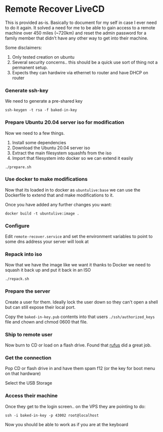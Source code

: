 # Remote Recover LiveCD

This is provided as-is.  Basically to document for my self in case I ever need to do it again.  It solved a need for me to be able to gain access to a remote machine over 450 miles (~720km) and reset the admin password for a family member that didn't have any other way to get into their machine.

Some disclaimers:
1. Only tested creation on ubuntu
2. Several security concerns.. this should be a quick use sort of thing not a permanent setup.
3. Expects they can hardwire via ethernet to router and have DHCP on router

### Generate ssh-key
We need to generate a pre-shared key

```
ssh-keygen -t rsa -f baked-in-key
```

### Prepare Ubuntu 20.04 server iso for modification

Now we need to a few things.
1. Install some dependencies
1. Download the Ubuntu 20.04 server iso
2. Extract the main filesystem squashfs from the iso
3. Import that filesystem into docker so we can extend it easily

```
./prepare.sh
```

### Use docker to make modifications

Now that its loaded in to docker as `ubuntulive:base` we can use the Dockerfile to extend that and make modifications to it.

Once you have added any further changes you want:
```
docker build -t ubuntulive:image .
```

### Configure

Edit `remote-recover.service` and set the environment variables to point to some dns address your server will look at

### Repack into iso

Now that we have the image like we want it thanks to Docker we need to squash it back up and put it back in an ISO

```
./repack.sh
```

### Prepare the server

Create a user for them. Ideally lock the user down so they can't open a shell but can still expose their local port.

Copy the `baked-in-key.pub` contents into that users `./ssh/authorized_keys` file and chown and chmod 0600 that file.

### Ship to remote user

Now burn to CD or load on a flash drive.  Found that [rufus](https://rufus.ie) did a great job.

### Get the connection

Pop CD or flash drive in and have them spam f12 (or the key for boot menu on that hardware)

Select the USB Storage

### Access their machine

Once they get to the login screen.. on the VPS they are pointing to do:

```
ssh -i baked-in-key -p 43002 root@localhost
```

Now you should be able to work as if you are at the keyboard
